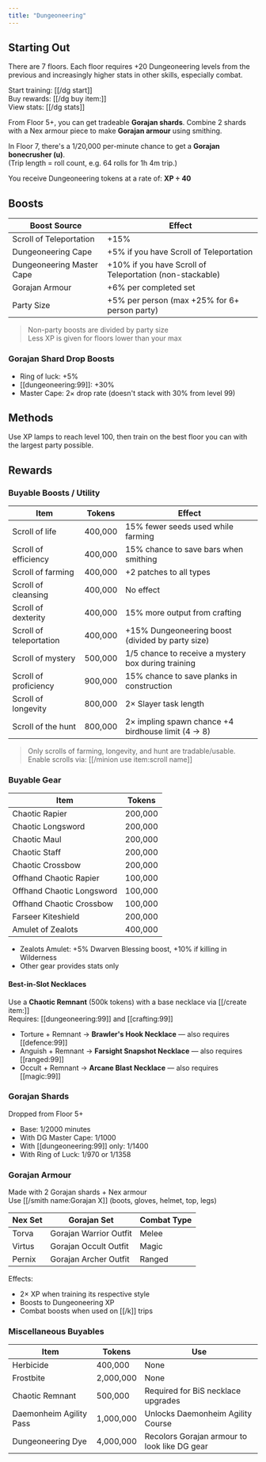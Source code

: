 ```yaml
---
title: "Dungeoneering"
---
```


## Starting Out

There are 7 floors. Each floor requires +20 Dungeoneering levels from the previous and increasingly higher stats in other skills, especially combat.

Start training: [[/dg start]]  
Buy rewards: [[/dg buy item\:]]  
View stats: [[/dg stats]]

From Floor 5+, you can get tradeable **Gorajan shards**. Combine 2 shards with a Nex armour piece to make **Gorajan armour** using smithing.

In Floor 7, there's a 1/20,000 per-minute chance to get a **Gorajan bonecrusher (u)**.  
(Trip length = roll count, e.g. 64 rolls for 1h 4m trip.)

You receive Dungeoneering tokens at a rate of: **XP ÷ 40**

## Boosts

| Boost Source              | Effect                                                   |
| ------------------------- | -------------------------------------------------------- |
| Scroll of Teleportation   | +15%                                                     |
| Dungeoneering Cape        | +5% if you have Scroll of Teleportation                  |
| Dungeoneering Master Cape | +10% if you have Scroll of Teleportation (non-stackable) |
| Gorajan Armour            | +6% per completed set                                    |
| Party Size                | +5% per person (max +25% for 6+ person party)            |

> Non-party boosts are divided by party size  
> Less XP is given for floors lower than your max

### Gorajan Shard Drop Boosts

- Ring of luck: +5%
- [[dungeoneering:99]]: +30%
- Master Cape: 2× drop rate (doesn't stack with 30% from level 99)

## Methods

Use XP lamps to reach level 100, then train on the best floor you can with the largest party possible.

## Rewards

### Buyable Boosts / Utility

| Item                    | Tokens  | Effect                                              |
| ----------------------- | ------- | --------------------------------------------------- |
| Scroll of life          | 400,000 | 15% fewer seeds used while farming                  |
| Scroll of efficiency    | 400,000 | 15% chance to save bars when smithing               |
| Scroll of farming       | 400,000 | +2 patches to all types                             |
| Scroll of cleansing     | 400,000 | No effect                                           |
| Scroll of dexterity     | 400,000 | 15% more output from crafting                       |
| Scroll of teleportation | 400,000 | +15% Dungeoneering boost (divided by party size)    |
| Scroll of mystery       | 500,000 | 1/5 chance to receive a mystery box during training |
| Scroll of proficiency   | 900,000 | 15% chance to save planks in construction           |
| Scroll of longevity     | 800,000 | 2× Slayer task length                               |
| Scroll of the hunt      | 800,000 | 2× impling spawn chance +4 birdhouse limit (4 → 8)  |

> Only scrolls of farming, longevity, and hunt are tradable/usable.  
> Enable scrolls via: [[/minion use item\:scroll name]]

### Buyable Gear

| Item                      | Tokens  |
| ------------------------- | ------- |
| Chaotic Rapier            | 200,000 |
| Chaotic Longsword         | 200,000 |
| Chaotic Maul              | 200,000 |
| Chaotic Staff             | 200,000 |
| Chaotic Crossbow          | 200,000 |
| Offhand Chaotic Rapier    | 100,000 |
| Offhand Chaotic Longsword | 100,000 |
| Offhand Chaotic Crossbow  | 100,000 |
| Farseer Kiteshield        | 200,000 |
| Amulet of Zealots         | 400,000 |

- Zealots Amulet: +5% Dwarven Blessing boost, +10% if killing in Wilderness
- Other gear provides stats only

#### Best-in-Slot Necklaces

Use a **Chaotic Remnant** (500k tokens) with a base necklace via [[/create item\:]]  
Requires: [[dungeoneering:99]] and [[crafting:99]]

- Torture + Remnant → **Brawler's Hook Necklace** — also requires [[defence:99]]
- Anguish + Remnant → **Farsight Snapshot Necklace** — also requires [[ranged:99]]
- Occult + Remnant → **Arcane Blast Necklace** — also requires [[magic:99]]

### Gorajan Shards

Dropped from Floor 5+

- Base: 1/2000 minutes
- With DG Master Cape: 1/1000
- With [[dungeoneering:99]] only: 1/1400
- With Ring of Luck: 1/970 or 1/1358

### Gorajan Armour

Made with 2 Gorajan shards + Nex armour  
Use [[/smith name\:Gorajan X]] (boots, gloves, helmet, top, legs)

| Nex Set | Gorajan Set            | Combat Type |
| ------- | ---------------------- | ----------- |
| Torva   | Gorajan Warrior Outfit | Melee       |
| Virtus  | Gorajan Occult Outfit  | Magic       |
| Pernix  | Gorajan Archer Outfit  | Ranged      |

Effects:

- 2× XP when training its respective style
- Boosts to Dungeoneering XP
- Combat boosts when used on [[/k]] trips

### Miscellaneous Buyables

| Item                    | Tokens    | Use                                          |
| ----------------------- | --------- | -------------------------------------------- |
| Herbicide               | 400,000   | None                                         |
| Frostbite               | 2,000,000 | None                                         |
| Chaotic Remnant         | 500,000   | Required for BiS necklace upgrades           |
| Daemonheim Agility Pass | 1,000,000 | Unlocks Daemonheim Agility Course            |
| Dungeoneering Dye       | 4,000,000 | Recolors Gorajan armour to look like DG gear |
